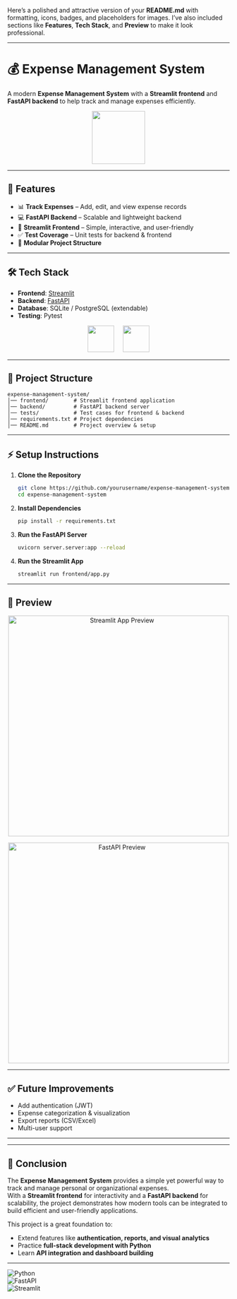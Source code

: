 Here’s a polished and attractive version of your **README.md** with formatting, icons, badges, and placeholders for images. I’ve also included sections like **Features**, **Tech Stack**, and **Preview** to make it look professional.

---

# 💰 Expense Management System

A modern **Expense Management System** with a **Streamlit frontend** and **FastAPI backend** to help track and manage expenses efficiently.

<p align="center"> <img src="https://img.icons8.com/external-flat-juicy-fish/344/external-expense-finance-flat-flat-juicy-fish.png" width="120"/> </p> 

---

## 🚀 Features

* 📊 **Track Expenses** – Add, edit, and view expense records
* 💻 **FastAPI Backend** – Scalable and lightweight backend
* 🎨 **Streamlit Frontend** – Simple, interactive, and user-friendly
* ✅ **Test Coverage** – Unit tests for backend & frontend
* 📂 **Modular Project Structure**

---

## 🛠️ Tech Stack

* **Frontend**: [Streamlit](https://streamlit.io/)
* **Backend**: [FastAPI](https://fastapi.tiangolo.com/)
* **Database**: SQLite / PostgreSQL (extendable)
* **Testing**: Pytest

<p align="center">
  <img src="https://streamlit.io/images/brand/streamlit-mark-color.png" height="60" />
  &nbsp;&nbsp;&nbsp;
  <img src="https://fastapi.tiangolo.com/img/logo-margin/logo-teal.png" height="60" />
</p>  

---

## 📂 Project Structure

```
expense-management-system/
│── frontend/        # Streamlit frontend application
│── backend/         # FastAPI backend server
│── tests/           # Test cases for frontend & backend
│── requirements.txt # Project dependencies
│── README.md        # Project overview & setup
```

---

## ⚡ Setup Instructions

1. **Clone the Repository**

   ```bash
   git clone https://github.com/yourusername/expense-management-system.git
   cd expense-management-system
   ```

2. **Install Dependencies**

   ```bash
   pip install -r requirements.txt
   ```

3. **Run the FastAPI Server**

   ```bash
   uvicorn server.server:app --reload
   ```

4. **Run the Streamlit App**

   ```bash
   streamlit run frontend/app.py
   ```

---

## 🎥 Preview
 

<p align="center">
  <img src="https://raw.githubusercontent.com/streamlit/streamlit/develop/docs/_static/img/logo-light.png" 
       alt="Streamlit App Preview" width="500"/>
</p>  

<p align="center">
  <img src="https://fastapi.tiangolo.com/img/logo-margin/logo-teal.png" 
       alt="FastAPI Preview" width="500"/>
</p>  
 
---

## ✅ Future Improvements

* Add authentication (JWT)
* Expense categorization & visualization
* Export reports (CSV/Excel)
* Multi-user support

---
---

## 🏁 Conclusion  

The **Expense Management System** provides a simple yet powerful way to track and manage personal or organizational expenses.  
With a **Streamlit frontend** for interactivity and a **FastAPI backend** for scalability, the project demonstrates how modern tools can be integrated to build efficient and user-friendly applications.  

This project is a great foundation to:  
- Extend features like **authentication, reports, and visual analytics**  
- Practice **full-stack development with Python**  
- Learn **API integration and dashboard building**  

--------


![Python](https://img.shields.io/badge/python-3.9%2B-blue)  
![FastAPI](https://img.shields.io/badge/FastAPI-0.95+-green)  
![Streamlit](https://img.shields.io/badge/Streamlit-Latest-red)  






